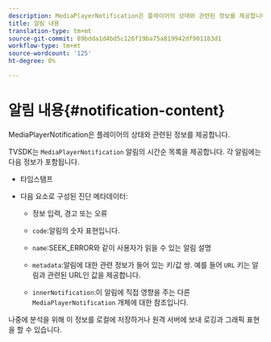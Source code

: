 ```yaml
---
description: MediaPlayerNotification은 플레이어의 상태와 관련된 정보를 제공합니다.
title: 알림 내용
translation-type: tm+mt
source-git-commit: 89bdda1d4bd5c126f19ba75a819942df901183d1
workflow-type: tm+mt
source-wordcount: '125'
ht-degree: 0%

---
```



# 알림 내용{#notification-content}

MediaPlayerNotification은 플레이어의 상태와 관련된 정보를 제공합니다.

TVSDK는 `MediaPlayerNotification` 알림의 시간순 목록을 제공합니다. 각 알림에는 다음 정보가 포함됩니다.

* 타임스탬프
* 다음 요소로 구성된 진단 메타데이터:

   * 정보 입력, 경고 또는 오류
   * `code`:알림의 숫자 표현입니다.
   * `name`:SEEK_ERROR와 같이 사용자가 읽을 수 있는 알림 설명
   * `metadata`:알림에 대한 관련 정보가 들어 있는 키/값 쌍. 예를 들어 `URL` 키는 알림과 관련된 URL인 값을 제공합니다.

   * `innerNotification`:이 알림에 직접 영향을 주는 다른  `MediaPlayerNotification` 개체에 대한 참조입니다.

나중에 분석을 위해 이 정보를 로컬에 저장하거나 원격 서버에 보내 로깅과 그래픽 표현을 할 수 있습니다.
